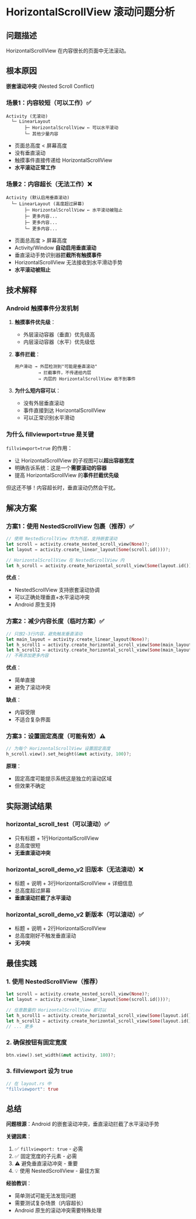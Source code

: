 # HorizontalScrollView 滚动问题分析

## 问题描述

HorizontalScrollView 在内容很长的页面中无法滚动。

## 根本原因

**嵌套滚动冲突** (Nested Scroll Conflict)

### 场景1：内容较短（可以工作）✅
```
Activity (无滚动)
  └─ LinearLayout
       ├─ HorizontalScrollView ← 可以水平滚动
       └─ 其他少量内容
```
- 页面总高度 < 屏幕高度
- 没有垂直滚动
- 触摸事件直接传递给 HorizontalScrollView
- **水平滚动正常工作**

### 场景2：内容超长（无法工作）❌
```
Activity (默认启用垂直滚动)
  └─ LinearLayout (高度超过屏幕)
       ├─ HorizontalScrollView ← 水平滚动被阻止
       ├─ 更多内容...
       ├─ 更多内容...
       └─ 更多内容...
```
- 页面总高度 > 屏幕高度
- Activity/Window **自动启用垂直滚动**
- 垂直滚动手势识别器**拦截所有触摸事件**
- HorizontalScrollView 无法接收到水平滑动手势
- **水平滚动被阻止**

## 技术解释

### Android 触摸事件分发机制

1. **触摸事件优先级**：
   - 外层滚动容器（垂直）优先级高
   - 内层滚动容器（水平）优先级低

2. **事件拦截**：
   ```
   用户滑动 → 外层检测到"可能是垂直滚动"
            → 拦截事件，不传递给内层
            → 内层的 HorizontalScrollView 收不到事件
   ```

3. **为什么短内容可以**：
   - 没有外层垂直滚动
   - 事件直接到达 HorizontalScrollView
   - 可以正常识别水平滑动

### 为什么 fillviewport=true 是关键

`fillviewport=true` 的作用：
- 让 HorizontalScrollView 的子视图可以**超出容器宽度**
- 明确告诉系统：这是一个**需要滚动的容器**
- 提高 HorizontalScrollView 的**事件拦截优先级**

但这还不够！内容超长时，垂直滚动仍然会干扰。

## 解决方案

### 方案1：使用 NestedScrollView 包裹（推荐）✅

```rust
// 使用 NestedScrollView 作为外层，支持嵌套滚动
let scroll = activity.create_nested_scroll_view(None)?;
let layout = activity.create_linear_layout(Some(scroll.id()))?;

// HorizontalScrollView 在 NestedScrollView 内
let h_scroll = activity.create_horizontal_scroll_view(Some(layout.id()))?;
```

**优点**：
- NestedScrollView 支持嵌套滚动协调
- 可以正确处理垂直+水平滚动冲突
- Android 原生支持

### 方案2：减少内容长度（临时方案）✅

```rust
// 只放2-3行内容，避免触发垂直滚动
let main_layout = activity.create_linear_layout(None)?;
let h_scroll1 = activity.create_horizontal_scroll_view(Some(main_layout.id()))?;
let h_scroll2 = activity.create_horizontal_scroll_view(Some(main_layout.id()))?;
// 不再添加更多内容
```

**优点**：
- 简单直接
- 避免了滚动冲突

**缺点**：
- 内容受限
- 不适合复杂界面

### 方案3：设置固定高度（可能有效）⚠️

```rust
// 为每个 HorizontalScrollView 设置固定高度
h_scroll.view().set_height(&mut activity, 100)?;
```

**原理**：
- 固定高度可能提示系统这是独立的滚动区域
- 但效果不确定

## 实际测试结果

### horizontal_scroll_test（可以滚动）✅
- 只有标题 + 1行HorizontalScrollView
- 总高度很短
- **无垂直滚动冲突**

### horizontal_scroll_demo_v2 旧版本（无法滚动）❌
- 标题 + 说明 + 3行HorizontalScrollView + 详细信息
- 总高度超过屏幕
- **垂直滚动拦截了水平滚动**

### horizontal_scroll_demo_v2 新版本（可以滚动）✅
- 标题 + 说明 + 2行HorizontalScrollView
- 总高度刚好不触发垂直滚动
- **无冲突**

## 最佳实践

### 1. 使用 NestedScrollView（推荐）

```rust
let scroll = activity.create_nested_scroll_view(None)?;
let layout = activity.create_linear_layout(Some(scroll.id()))?;

// 任意数量的 HorizontalScrollView 都可以
let h_scroll1 = activity.create_horizontal_scroll_view(Some(layout.id()))?;
let h_scroll2 = activity.create_horizontal_scroll_view(Some(layout.id()))?;
// ... 更多
```

### 2. 确保按钮有固定宽度

```rust
btn.view().set_width(&mut activity, 180)?;
```

### 3. fillviewport 设为 true

```rust
// 在 layout.rs 中
"fillviewport": true
```

## 总结

**问题根源**：Android 的嵌套滚动冲突，垂直滚动拦截了水平滚动手势

**关键因素**：
1. ✅ `fillviewport: true` - 必需
2. ✅ 固定宽度的子元素 - 必需  
3. ⚠️ 避免垂直滚动冲突 - 重要
4. 💡 使用 NestedScrollView - 最佳方案

**经验教训**：
- 简单测试可能无法发现问题
- 需要测试复杂场景（内容超长）
- Android 原生的滚动冲突需要特殊处理
